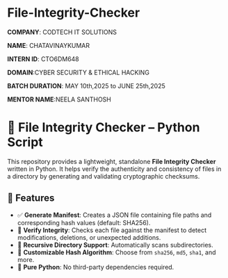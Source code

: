 # File-Integrity-Checker

**COMPANY**: CODTECH IT SOLUTIONS

**NAME**: CHATAVINAYKUMAR

**INTERN ID**: CTO6DM648

**DOMAIN**:CYBER SECURITY & ETHICAL HACKING

**BATCH DURATION**: MAY 10th,2025 to JUNE 25th,2025

**MENTOR NAME**:NEELA SANTHOSH

# 🔐 File Integrity Checker – Python Script

This repository provides a lightweight, standalone **File Integrity Checker** written in Python. It helps verify the authenticity and consistency of files in a directory by generating and validating cryptographic checksums.

## 🚀 Features

- ✅ **Generate Manifest**: Creates a JSON file containing file paths and corresponding hash values (default: SHA256).
- 🔁 **Verify Integrity**: Checks each file against the manifest to detect modifications, deletions, or unexpected additions.
- 📁 **Recursive Directory Support**: Automatically scans subdirectories.
- 🔄 **Customizable Hash Algorithm**: Choose from `sha256`, `md5`, `sha1`, and more.
- 🧊 **Pure Python**: No third-party dependencies required.



